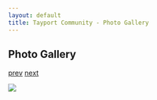 ```yaml
---
layout: default
title: Tayport Community - Photo Gallery
---
```

## Photo Gallery

[prev](http://tayport.org.uk/photo/256) [next](http://tayport.org.uk/photo/258)

![ ](http://tayport.org.uk/media/257.jpg " ")

